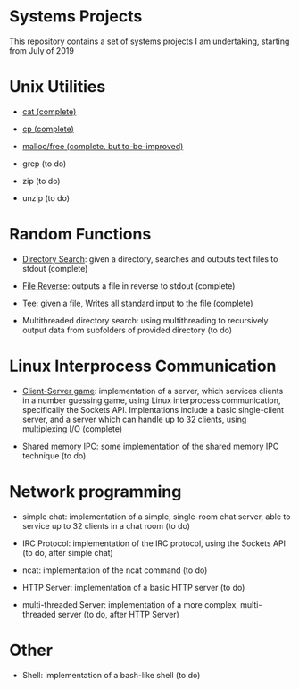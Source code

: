 # Systems Projects #

This repository contains a set of systems projects I am undertaking, starting from July of 2019


# Unix Utilities #

* [cat (complete)](https://github.com/AashrayAnand/Systems-Projects/tree/master/cat)

* [cp (complete)](https://github.com/AashrayAnand/Systems-Projects/tree/master/cp)

* [malloc/free (complete, but to-be-improved)](https://github.com/AashrayAnand/Systems-Projects/tree/master/malloc)

* grep (to do)

* zip (to do)

* unzip (to do)

# Random Functions #

* [Directory Search](https://github.com/AashrayAnand/Systems-Projects/tree/master/exercises/DirectorySearch): given a directory, searches and outputs text files to stdout (complete)

* [File Reverse](https://github.com/AashrayAnand/Systems-Projects/tree/master/exercises/FileReverse): outputs a file in reverse to stdout (complete)

* [Tee](https://github.com/AashrayAnand/Systems-Projects/tree/master/exercises/Tee): given a file, Writes all standard input to the file (complete)

* Multithreaded directory search: using multithreading to recursively output data from subfolders of provided directory (to do)

# Linux Interprocess Communication #

* [Client-Server game](https://github.com/AashrayAnand/Systems-Projects/tree/master/client_server_programming/guessing_game): implementation of a server, which services clients in a number guessing game, using Linux interprocess communication, specifically the Sockets API. Implentations include a basic single-client server, and a server which can handle up to 32 clients, using multiplexing I/O (complete)

* Shared memory IPC: some implementation of the shared memory IPC technique (to do)

# Network programming #

* simple chat: implementation of a simple, single-room chat server, able to service up to 32 clients in a chat room (to do)

* IRC Protocol: implementation of the IRC protocol, using the Sockets API (to do, after simple chat)

* ncat: implementation of the ncat command (to do)

* HTTP Server: implementation of a basic HTTP server (to do)

* multi-threaded Server: implementation of a more complex, multi-threaded server (to do, after HTTP Server)

# Other #

* Shell: implementation of a bash-like shell (to do)


